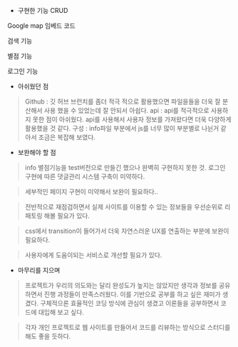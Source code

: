 <!-- # Roomlulala
1. main image   
><img src="./img/main.png" width="450px" height="300px" title="main" alt="main"></img><br/>
2. list image   
><img src="./img/list.png" width="450px" height="300px" title="main" alt="main"></img><br/>
3. info image   
><img src="./img/info.JPG" width="450px" height="300px" title="main" alt="main"></img><br/>

https://i-ri.tistory.com/39
https://choa-ri.tistory.com/74 -->

* 구현한 기능
CRUD

[LINK]: <https://github.com/4BFC/Roomlulala_project/blob/master/Roomlulala/info/js/app.js>
    
Google map 임베드 코드

[LINK]: <https://codingdaisy.tistory.com/50>
     
검색 기능 
    
[LINK]: <https://github.com/4BFC/Roomlulala_project/blob/master/Roomlulala/main/test/test_search/search.js>
    
별점 기능 
    
[LINK]: <https://github.com/4BFC/Roomlulala_project/blob/master/Roomlulala/info/test/Star_test/app.js>
    
로그인 기능 
    
[LINK]: <https://github.com/4BFC/Roomlulala_project/blob/master/Roomlulala/info/test/Star_test/app.js>
    
    
    
* 아쉬웠던 점
> Github : 깃 허브 브런치를 좀더 적극 적으로 활용했으면 파일을들을 더욱 잘 분산해서 사용 했을 수 있었는데 잘 안되서 아쉽다.
> api : api를 적극적으로 사용하지 못한 점이 아쉬웠다. api를 사용해서 사용자 정보를 가져왔다면 더욱 다양하게 활용했을 것 같다.
> 구성 : info파일 부분에서 js를 너무 많이 부분별로 나뉜거 같아서 조금은 복잡해 보였다.
    

* 보완해야 할 점
> info    별점기능을 test버전으로 만들긴 했으나 완벽히 구현하지 못한 것.   로그인 구현에 따른 댓글관리 시스템 구축이 미약하다.    
    
> 세부적인 페이지 구현이 미약해서 보완이 필요하다..
    
> 전반적으로 재점검하면서 실제 사이트를 이용할 수 있는 정보들을 우선순위로 리패토링 해볼 필요가 있다.
   
> css에서 transition이 들어가서 더욱 자연스러운 UX를 연출하는 부분에 보완이 필요하다.
   
> 사용자에게 도움이되는 서비스로 개선할 필요가 있다.
    

* 마무리를 지으며
> 프로젝트가 우리의 의도와는 달리 완성도가 높지는 않았지만 생각과 정보를 공유하면서 진행 과정들이 만족스러웠다. 이를 기반으로 공부를 하고 싶은 재미가 생겼다. 구체적으론 효율적인 코딩 방식에 관심이 생겼고 이론들을 공부하면서 코드에 대입해 보고 싶다.
    
> 각자 개인 프로젝트로 웹 사이트를 만들어서 코드를 리뷰하는 방식으로 스터디를 해도 좋을 듯하다.